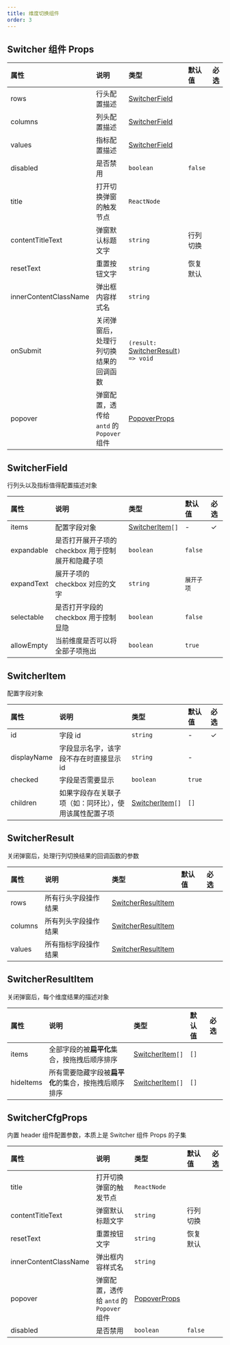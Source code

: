 ```yaml
---
title: 维度切换组件
order: 3
---
```


## Switcher 组件 Props

| 属性                  | 说明                                      | 类型                                                          | 默认值   | 必选 |
| :-------------------- | :---------------------------------------- | :------------------------------------------------------------ | :------- | :--- |
| rows                  | 行头配置描述                              | [SwitcherField](#switcherfield)                               |          |      |
| columns               | 列头配置描述                              | [SwitcherField](#switcherfield)                               |          |      |
| values                | 指标配置描述                              | [SwitcherField](#switcherfield)                               |          |      |
| disabled              | 是否禁用               | `boolean`  | `false`  |         |
| title                 | 打开切换弹窗的触发节点                    | `ReactNode`                                                   |          |      |
| contentTitleText      | 弹窗默认标题文字                          | `string`                                                      | 行列切换 |      |
| resetText             | 重置按钮文字                              | `string`                                                      | 恢复默认 |      |
| innerContentClassName | 弹出框内容样式名                          | `string`                                                      |          |      |
| onSubmit              | 关闭弹窗后，处理行列切换结果的回调函数    | `(result:` [SwitcherResult](#switcherresult)`) => void`       |          |      |
| popover               | 弹窗配置，透传给 `antd` 的 `Popover` 组件 | [PopoverProps](https://ant.design/components/popover-cn/#API) |          |      |

## SwitcherField

行列头以及指标值得配置描述对象

| 属性       | 说明                                               | 类型                              | 默认值     | 必选 |
| :--------- | :------------------------------------------------- | :-------------------------------- | :--------- | :--- |
| items      | 配置字段对象                                       | [SwitcherItem](#switcheritem)`[]` | -          | ✓    |
| expandable | 是否打开展开子项的 checkbox 用于控制展开和隐藏子项 | `boolean`                         | `false`    |      |
| expandText | 展开子项的 checkbox 对应的文字                     | `string`                          | `展开子项` |      |
| selectable | 是否打开字段的 checkbox 用于控制显隐               | `boolean`                         | `false`    |      |
| allowEmpty | 当前维度是否可以将全部子项拖出               | `boolean`                         | `true`    |      |

## SwitcherItem

配置字段对象

| 属性        | 说明                                                   | 类型                              | 默认值 | 必选 |
| :---------- | :----------------------------------------------------- | :-------------------------------- | :----- | :--- |
| id          | 字段 id                                                | `string`                          | -      | ✓    |
| displayName | 字段显示名字，该字段不存在时直接显示 id                | `string`                          | -      |      |
| checked     | 字段是否需要显示                                       | `boolean`                         | `true` |      |
| children    | 如果字段存在关联子项（如：同环比），使用该属性配置子项 | [SwitcherItem](#switcheritem)`[]` | `[]`   |      |

## SwitcherResult

关闭弹窗后，处理行列切换结果的回调函数的参数

| 属性    | 说明                 | 类型                                      | 默认值 | 必选 |
| :------ | :------------------- | :---------------------------------------- | :----- | :--- |
| rows    | 所有行头字段操作结果 | [SwitcherResultItem](#switcherresultitem) |        |      |
| columns | 所有列头字段操作结果 | [SwitcherResultItem](#switcherresultitem) |        |      |
| values  | 所有指标字段操作结果 | [SwitcherResultItem](#switcherresultitem) |        |      |

## SwitcherResultItem

关闭弹窗后，每个维度结果的描述对象

| 属性      | 说明                                                 | 类型                              | 默认值 | 必选 |
| :-------- | :--------------------------------------------------- | :-------------------------------- | :----- | :--- |
| items     | 全部字段的被**扁平化**集合，按拖拽后顺序排序         | [SwitcherItem](#switcheritem)`[]` | `[]`   |      |
| hideItems | 所有需要隐藏字段被**扁平化**的集合，按拖拽后顺序排序 | [SwitcherItem](#switcheritem)`[]` | `[]`   |      |

## SwitcherCfgProps

内置 header 组件配置参数，本质上是 Switcher 组件 Props 的子集

| 属性                  | 说明                                      | 类型                                                          | 默认值   | 必选 |
| :-------------------- | :---------------------------------------- | :------------------------------------------------------------ | :------- | :--- |
| title                 | 打开切换弹窗的触发节点                    | `ReactNode`                                                   |          |      |
| contentTitleText      | 弹窗默认标题文字                          | `string`                                                      | 行列切换 |      |
| resetText             | 重置按钮文字                              | `string`                                                      | 恢复默认 |      |
| innerContentClassName | 弹出框内容样式名                          | `string`                                                      |          |      |
| popover               | 弹窗配置，透传给 `antd` 的 `Popover` 组件 | [PopoverProps](https://ant.design/components/popover-cn/#API) |
| disabled              | 是否禁用 | `boolean` | `false` |     |
